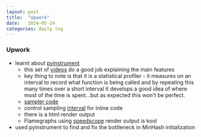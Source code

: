 ```yaml
---
layout: post
title:  "Upwork"
date:   2024-05-24
categories: daily log
---
```


### Upwork
- learnt about [pyinstrument](https://github.com/joerick/pyinstrument)
    - this set of [videos](https://calmcode.io/course/pyinstrument/introduction) do a good job explaining the main features
    - key thing to note is that it is a statistical profiler - it measures on an interval to record what function is being called and by repeating this many times over a short interval it develops a good idea of where most of the time is spent...but as expected this won't be perfect.
    - [sampler code](https://github.com/joerick/pyinstrument/blob/main/pyinstrument/stack_sampler.py)
    - control sampling [interval](https://github.com/joerick/pyinstrument/blob/c4eac163b901a3cee160a74b1152de369c27cb54/pyinstrument/profiler.py#L50) for inline code
    - there is a html render output
    - Flamegraphs using [speedscope](https://www.speedscope.app/) render output is kool
- used pyinstrument to find and fix the bottleneck in MinHash initialization

